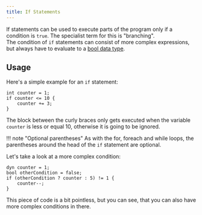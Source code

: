 ```yaml
---
title: If Statements
---
```


If statements can be used to execute parts of the program only if a condition is `true`. The specialist term for this is "branching". <br>
The condition of `if` statements can consist of more complex expressions, but always have to evaluate to a [bool data type](../primitive-types#the-bool-data-type).

## Usage

Here's a simple example for an `if` statement:
```spice
int counter = 1;
if counter <= 10 {
	counter += 3;
}
```
The block between the curly braces only gets executed when the variable `counter` is less or equal 10, otherwise it is going to be ignored.

!!! note "Optional parentheses"
    As with the for, foreach and while loops, the parentheses around the head of the `if` statement are optional.

Let's take a look at a more complex condition:
```spice
dyn counter = 1;
bool otherCondition = false;
if (otherCondition ? counter : 5) != 1 {
	counter--;
}
```

This piece of code is a bit pointless, but you can see, that you can also have more complex conditions in there.